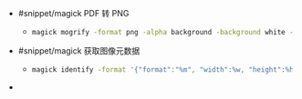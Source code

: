 - #snippet/magick PDF 转 PNG
	- ```sh
	  magick mogrify -format png -alpha background -background white -flatten -density 300 -quality 100 -path out/ *.pdf
	  ```
- #snippet/magick 获取图像元数据
	- ```sh
	  magick identify -format '{"format":"%m", "width":%w, "height":%h, "depth":%z}' image.jpg
	  ```
-